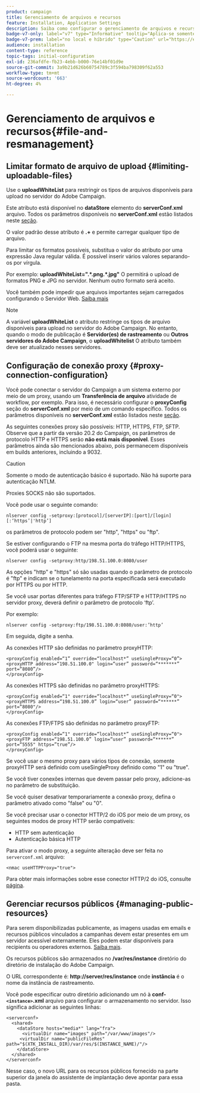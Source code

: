```yaml
---
product: campaign
title: Gerenciamento de arquivos e recursos
feature: Installation, Application Settings
description: Saiba como configurar o gerenciamento de arquivos e recursos no Campaign
badge-v7-only: label="v7" type="Informative" tooltip="Aplica-se somente ao Campaign Classic v7"
badge-v7-prem: label="no local e híbrido" type="Caution" url="https://experienceleague.adobe.com/docs/campaign-classic/using/installing-campaign-classic/architecture-and-hosting-models/hosting-models-lp/hosting-models.html?lang=pt-BR" tooltip="Aplica-se somente a implantações locais e híbridas"
audience: installation
content-type: reference
topic-tags: initial-configuration
exl-id: 236afdfe-fb23-4ebb-b000-76e14bf01d9e
source-git-commit: 3a9b21d626b60754789c3f594ba798309f62a553
workflow-type: tm+mt
source-wordcount: '663'
ht-degree: 4%

---
```


# Gerenciamento de arquivos e recursos{#file-and-resmanagement}



## Limitar formato de arquivo de upload {#limiting-uploadable-files}

Use o **uploadWhiteList** para restringir os tipos de arquivos disponíveis para upload no servidor do Adobe Campaign.

Este atributo está disponível no **dataStore** elemento do **serverConf.xml** arquivo. Todos os parâmetros disponíveis no **serverConf.xml** estão listados neste [seção](../../installation/using/the-server-configuration-file.md).

O valor padrão desse atributo é **.+** e permite carregar qualquer tipo de arquivo.

Para limitar os formatos possíveis, substitua o valor do atributo por uma expressão Java regular válida. É possível inserir vários valores separando-os por vírgula.

Por exemplo: **uploadWhiteList=&quot;.&#42;.png.&#42;.jpg&quot;** O permitirá o upload de formatos PNG e JPG no servidor. Nenhum outro formato será aceito.

Você também pode impedir que arquivos importantes sejam carregados configurando o Servidor Web. [Saiba mais](web-server-configuration.md)

>[!NOTE]
>
>A variável **uploadWhiteList** o atributo restringe os tipos de arquivo disponíveis para upload no servidor do Adobe Campaign. No entanto, quando o modo de publicação é **Servidor(es) de rastreamento** ou **Outros servidores do Adobe Campaign**, o **uploadWhitelist** O atributo também deve ser atualizado nesses servidores.

## Configuração de conexão proxy {#proxy-connection-configuration}

Você pode conectar o servidor do Campaign a um sistema externo por meio de um proxy, usando um **Transferência de arquivo** atividade de workflow, por exemplo. Para isso, é necessário configurar o **proxyConfig** seção do **serverConf.xml** por meio de um comando específico. Todos os parâmetros disponíveis no **serverConf.xml** estão listados neste [seção](../../installation/using/the-server-configuration-file.md).

As seguintes conexões proxy são possíveis: HTTP, HTTPS, FTP, SFTP. Observe que a partir da versão 20.2 do Campaign, os parâmetros de protocolo HTTP e HTTPS serão **não está mais disponível**. Esses parâmetros ainda são mencionados abaixo, pois permanecem disponíveis em builds anteriores, incluindo a 9032.

>[!CAUTION]
>
>Somente o modo de autenticação básico é suportado. Não há suporte para autenticação NTLM.
>
>Proxies SOCKS não são suportados.
>

Você pode usar o seguinte comando:

```
nlserver config -setproxy:[protocol]/[serverIP]:[port]/[login][:‘https’|'http’]
```

os parâmetros de protocolo podem ser &quot;http&quot;, &quot;https&quot; ou &quot;ftp&quot;.

Se estiver configurando o FTP na mesma porta do tráfego HTTP/HTTPS, você poderá usar o seguinte:

```
nlserver config -setproxy:http/198.51.100.0:8080/user
```

As opções &quot;http&quot; e &quot;https&quot; só são usadas quando o parâmetro de protocolo é &quot;ftp&quot; e indicam se o tunelamento na porta especificada será executado por HTTPS ou por HTTP.

Se você usar portas diferentes para tráfego FTP/SFTP e HTTP/HTTPS no servidor proxy, deverá definir o parâmetro de protocolo ‘ftp’.


Por exemplo:

```
nlserver config -setproxy:ftp/198.51.100.0:8080/user:’http’
```

Em seguida, digite a senha.

As conexões HTTP são definidas no parâmetro proxyHTTP:

```
<proxyConfig enabled=“1” override=“localhost*” useSingleProxy=“0”>
<proxyHTTP address=“198.51.100.0" login=“user” password=“*******” port=“8080”/>
</proxyConfig>
```

As conexões HTTPS são definidas no parâmetro proxyHTTPS:

```
<proxyConfig enabled=“1" override=“localhost*” useSingleProxy=“0">
<proxyHTTPS address=“198.51.100.0” login=“user” password=“******” port=“8080"/>
</proxyConfig>
```

As conexões FTP/FTPS são definidas no parâmetro proxyFTP:

```
<proxyConfig enabled=“1" override=“localhost*” useSingleProxy=“0">
<proxyFTP address=“198.51.100.0” login=“user” password=“******” port=“5555" https=”true”/>
</proxyConfig>
```

Se você usar o mesmo proxy para vários tipos de conexão, somente proxyHTTP será definido com useSingleProxy definido como &quot;1&quot; ou &quot;true&quot;.

Se você tiver conexões internas que devem passar pelo proxy, adicione-as no parâmetro de substituição.

Se você quiser desativar temporariamente a conexão proxy, defina o parâmetro ativado como &quot;false&quot; ou &quot;0&quot;.

Se você precisar usar o conector HTTP/2 do iOS por meio de um proxy, os seguintes modos de proxy HTTP serão compatíveis:

* HTTP sem autenticação
* Autenticação básica HTTP

Para ativar o modo proxy, a seguinte alteração deve ser feita no `serverconf.xml` arquivo:

```
<nmac useHTTPProxy="true">
```

Para obter mais informações sobre esse conector HTTP/2 do iOS, consulte [página](../../delivery/using/about-mobile-app-channel.md).

## Gerenciar recursos públicos {#managing-public-resources}

Para serem disponibilizadas publicamente, as imagens usadas em emails e recursos públicos vinculados a campanhas devem estar presentes em um servidor acessível externamente. Eles podem estar disponíveis para recipients ou operadores externos. [Saiba mais](../../installation/using/deploying-an-instance.md#managing-public-resources).

Os recursos públicos são armazenados no **/var/res/instance** diretório do diretório de instalação do Adobe Campaign.

O URL correspondente é: **http://server/res/instance** onde **instância** é o nome da instância de rastreamento.

Você pode especificar outro diretório adicionando um nó à **conf-`<instance>`.xml** arquivo para configurar o armazenamento no servidor. Isso significa adicionar as seguintes linhas:

```
<serverconf>
  <shared>
    <dataStore hosts="media*" lang="fra">
      <virtualDir name="images" path="/var/www/images"/>
     <virtualDir name="publicFileRes" path="$(XTK_INSTALL_DIR)/var/res/$(INSTANCE_NAME)/"/>
    </dataStore>
  </shared>
</serverconf>
```

Nesse caso, o novo URL para os recursos públicos fornecido na parte superior da janela do assistente de implantação deve apontar para essa pasta.
